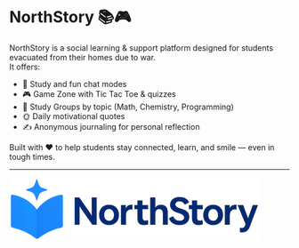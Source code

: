 # NorthStory 📚🎮

NorthStory is a social learning & support platform designed for students evacuated from their homes due to war.  
It offers:

- 📝 Study and fun chat modes  
- 🎮 Game Zone with Tic Tac Toe & quizzes  
- 🧠 Study Groups by topic (Math, Chemistry, Programming)  
- 🌞 Daily motivational quotes  
- ✍️ Anonymous journaling for personal reflection  

Built with ❤️ to help students stay connected, learn, and smile — even in tough times.

---

![NorthStory Logo](images/northstory-logo-cropped.png)
